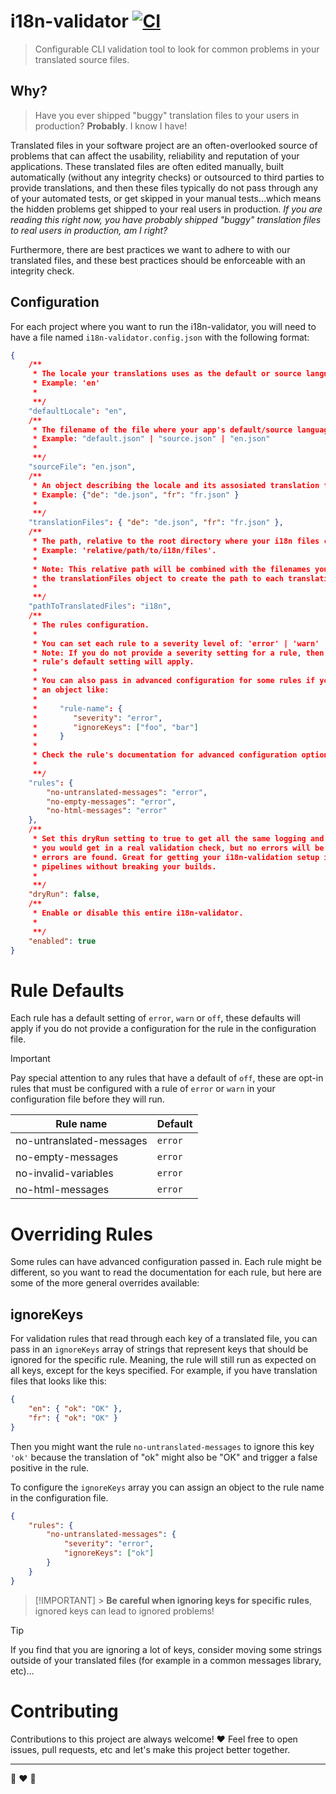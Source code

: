 # i18n-validator [![CI](https://github.com/radiovisual/i18n-validator/actions/workflows/ci.yml/badge.svg)](https://github.com/radiovisual/i18n-validator/actions/workflows/ci.yml)

> Configurable CLI validation tool to look for common problems in your translated source files.

## Why?

> Have you ever shipped "buggy" translation files to your users in production? **Probably**. I know I have!

Translated files in your software project are an often-overlooked source of problems that can affect the usability, reliability and reputation of your applications. These translated files are often edited manually, built automatically (without any integrity checks) or outsourced to third parties to provide translations, and then these files typically do not pass through any of your automated tests, or get skipped in your manual tests...which means the hidden problems get shipped to your real users in production. _If you are reading this right now, you have probably shipped "buggy" translation files to real users in production, am I right?_

Furthermore, there are best practices we want to adhere to with our translated files, and these best practices should be enforceable with an integrity check.

## Configuration

For each project where you want to run the i18n-validator, you will need to have a file named `i18n-validator.config.json` with the following format:

```json
{
	/**
	 * The locale your translations uses as the default or source language.
	 * Example: 'en'
	 *
	 **/
	"defaultLocale": "en",
	/**
	 * The filename of the file where your app's default/source language is defined.
	 * Example: "default.json" | "source.json" | "en.json"
	 *
	 **/
	"sourceFile": "en.json",
	/**
	 * An object describing the locale and its assosiated translation file name.
	 * Example: {"de": "de.json", "fr": "fr.json" }
	 *
	 **/
	"translationFiles": { "de": "de.json", "fr": "fr.json" },
	/**
	 * The path, relative to the root directory where your i18n files can be located.
	 * Example: 'relative/path/to/i18n/files'.
	 *
	 * Note: This relative path will be combined with the filenames you supplied in
	 * the translationFiles object to create the path to each translation file.
	 *
	 **/
	"pathToTranslatedFiles": "i18n",
	/**
	 * The rules configuration.
	 *
	 * You can set each rule to a severity level of: 'error' | 'warn' | 'off'
	 * Note: If you do not provide a severity setting for a rule, then the
	 * rule's default setting will apply.
	 *
	 * You can also pass in advanced configuration for some rules if you pass in
	 * an object like:
	 *
	 *     "rule-name": {
	 *        "severity": "error",
	 *        "ignoreKeys": ["foo", "bar"]
	 *     }
	 *
	 * Check the rule's documentation for advanced configuration options.
	 *
	 **/
	"rules": {
		"no-untranslated-messages": "error",
		"no-empty-messages": "error",
		"no-html-messages": "error"
	},
	/**
	 * Set this dryRun setting to true to get all the same logging and reporting
	 * you would get in a real validation check, but no errors will be thrown if
	 * errors are found. Great for getting your i18n-validation setup in CI/CD
	 * pipelines without breaking your builds.
	 *
	 **/
	"dryRun": false,
	/**
	 * Enable or disable this entire i18n-validator.
	 *
	 **/
	"enabled": true
}
```

# Rule Defaults

Each rule has a default setting of `error`, `warn` or `off`, these defaults will apply if you do not provide a configuration for the rule in the configuration file.

> [!IMPORTANT]
> Pay special attention to any rules that have a default of `off`, these are opt-in rules that must be configured with a rule of `error` or `warn` in your configuration file before they will run.

| Rule name                | Default |
| ------------------------ | ------- |
| no-untranslated-messages | `error` |
| no-empty-messages        | `error` |
| no-invalid-variables     | `error` |
| no-html-messages         | `error` |

# Overriding Rules

Some rules can have advanced configuration passed in. Each rule might be different, so you want to read the documentation for each rule, but here are some of the more general overrides available:

## ignoreKeys

For validation rules that read through each key of a translated file, you can pass in an `ignoreKeys` array of strings that represent keys that should be ignored for the specific rule. Meaning, the rule will still run as expected on all keys, except for the keys specified. For example, if you have translation files that looks like this:

```json
{
	"en": { "ok": "OK" },
	"fr": { "ok": "OK" }
}
```

Then you might want the rule `no-untranslated-messages` to ignore this key `'ok'` because the translation of "ok" might also be "OK" and trigger a false positive in the rule.

To configure the `ignoreKeys` array you can assign an object to the rule name in the configuration file.

```json
{
	"rules": {
		"no-untranslated-messages": {
			"severity": "error",
			"ignoreKeys": ["ok"]
		}
	}
}
```

> [!IMPORTANT] > **Be careful when ignoring keys for specific rules**, ignored keys can lead to ignored problems!

> [!TIP]
> If you find that you are ignoring a lot of keys, consider moving some strings outside of your translated files (for example in a common messages library, etc)...

# Contributing

Contributions to this project are always welcome! :heart: Feel free to open issues, pull requests, etc and let's make this project better together.

---

:rainbow: :heart: :hamburger:
